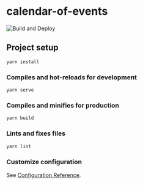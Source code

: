 # calendar-of-events

![Build and Deploy](https://github.com/SaschaGoernert/calendar-of-events/workflows/Build%20and%20Deploy/badge.svg)

## Project setup
```
yarn install
```

### Compiles and hot-reloads for development
```
yarn serve
```

### Compiles and minifies for production
```
yarn build
```

### Lints and fixes files
```
yarn lint
```

### Customize configuration
See [Configuration Reference](https://cli.vuejs.org/config/).
